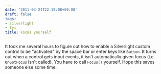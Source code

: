 ```yaml
---
date: '2011-03-24T22:19:00+00:00'
draft: false
tags:
- silverlight
- fyi
title: Focus yourself
---
```


It took me several hours to figure out how to enable a Silverlight custom control to be "activated" by the space bar or enter keys like `Button`. It turns out when a control gets input events, it isn't automatically given focus (i.e. `OnGotFocus` isn't called). You have to call `Focus()` yourself. Hope this saves someone else some time.
